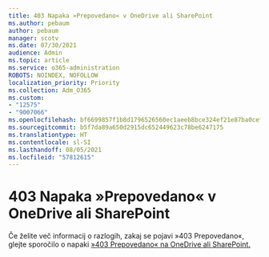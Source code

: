 ```yaml
---
title: 403 Napaka »Prepovedano« v OneDrive ali SharePoint
ms.author: pebaum
author: pebaum
manager: scotv
ms.date: 07/30/2021
audience: Admin
ms.topic: article
ms.service: o365-administration
ROBOTS: NOINDEX, NOFOLLOW
localization_priority: Priority
ms.collection: Adm_O365
ms.custom:
- "12575"
- "9007066"
ms.openlocfilehash: bf6699857f1b8d1796526560ec1aeeb8bce324ef21e87ba0cefa6c3da57e32d3
ms.sourcegitcommit: b5f7da89a650d2915dc652449623c78be6247175
ms.translationtype: HT
ms.contentlocale: sl-SI
ms.lasthandoff: 08/05/2021
ms.locfileid: "57812615"
---
```

# <a name="403-forbidden-error-on-onedrive-or-sharepoint"></a>403 Napaka »Prepovedano« v OneDrive ali SharePoint

Če želite več informacij o razlogih, zakaj se pojavi »403 Prepovedano«, glejte sporočilo o napaki [»403 Prepovedano« na OneDrive ali SharePoint.](/sharepoint/troubleshoot/sharing-and-permissions/error-403-forbidden)